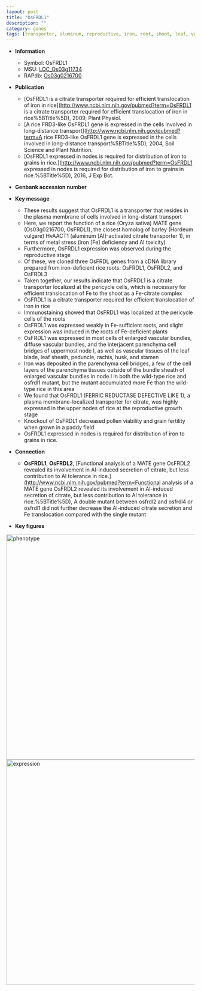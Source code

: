 ```yaml
---
layout: post
title: "OsFRDL1"
description: ""
category: genes
tags: [transporter, aluminum, reproductive, iron, root, shoot, leaf, vascular bundle, growth, pollen, grain, sheath, stamen, fertility, plasma membrane, node, reproductive growth]
---
```


* **Information**  
    + Symbol: OsFRDL1  
    + MSU: [LOC_Os03g11734](http://rice.plantbiology.msu.edu/cgi-bin/ORF_infopage.cgi?orf=LOC_Os03g11734)  
    + RAPdb: [Os03g0216700](http://rapdb.dna.affrc.go.jp/viewer/gbrowse_details/irgsp1?name=Os03g0216700)  

* **Publication**  
    + [OsFRDL1 is a citrate transporter required for efficient translocation of iron in rice](http://www.ncbi.nlm.nih.gov/pubmed?term=OsFRDL1 is a citrate transporter required for efficient translocation of iron in rice%5BTitle%5D), 2009, Plant Physiol.
    + [A rice FRD3-like OsFRDL1 gene is expressed in the cells involved in long-distance transport](http://www.ncbi.nlm.nih.gov/pubmed?term=A rice FRD3-like OsFRDL1 gene is expressed in the cells involved in long-distance transport%5BTitle%5D), 2004, Soil Science and Plant Nutrition.
    + [OsFRDL1 expressed in nodes is required for distribution of iron to grains in rice.](http://www.ncbi.nlm.nih.gov/pubmed?term=OsFRDL1 expressed in nodes is required for distribution of iron to grains in rice.%5BTitle%5D), 2016, J Exp Bot.

* **Genbank accession number**  

* **Key message**  
    + These results suggest that OsFRDL1 is a transporter that resides in the plasma membrane of cells involved in long-distant transport
    + Here, we report the function of a rice (Oryza sativa) MATE gene (Os03g0216700, OsFRDL1), the closest homolog of barley (Hordeum vulgare) HvAACT1 (aluminum [Al]-activated citrate transporter 1), in terms of metal stress (iron [Fe] deficiency and Al toxicity)
    + Furthermore, OsFRDL1 expression was observed during the reproductive stage
    + Of these, we cloned three OsFRDL genes from a cDNA library prepared from iron-deficient rice roots: OsFRDL1, OsFRDL2, and OsFRDL3
    + Taken together, our results indicate that OsFRDL1 is a citrate transporter localized at the pericycle cells, which is necessary for efficient translocation of Fe to the shoot as a Fe-citrate complex
    + OsFRDL1 is a citrate transporter required for efficient translocation of iron in rice
    + Immunostaining showed that OsFRDL1 was localized at the pericycle cells of the roots
    + OsFRDL1 was expressed weakly in Fe-sufficient roots, and slight expression was induced in the roots of Fe-deficient plants
    + OsFRDL1 was expressed in most cells of enlarged vascular bundles, diffuse vascular bundles, and the interjacent parenchyma cell bridges of uppermost node I, as well as vascular tissues of the leaf blade, leaf sheath, peduncle, rachis, husk, and stamen
    + Iron was deposited in the parenchyma cell bridges, a few of the cell layers of the parenchyma tissues outside of the bundle sheath of enlarged vascular bundles in node I in both the wild-type rice and osfrdl1 mutant, but the mutant accumulated more Fe than the wild-type rice in this area
    + We found that OsFRDL1 (FERRIC REDUCTASE DEFECTIVE LIKE 1), a plasma membrane-localized transporter for citrate, was highly expressed in the upper nodes of rice at the reproductive growth stage
    + Knockout of OsFRDL1 decreased pollen viability and grain fertility when grown in a paddy field
    + OsFRDL1 expressed in nodes is required for distribution of iron to grains in rice.

* **Connection**  
    + __OsFRDL1__, __OsFRDL2__, [Functional analysis of a MATE gene OsFRDL2 revealed its involvement in Al-induced secretion of citrate, but less contribution to Al tolerance in rice.](http://www.ncbi.nlm.nih.gov/pubmed?term=Functional analysis of a MATE gene OsFRDL2 revealed its involvement in Al-induced secretion of citrate, but less contribution to Al tolerance in rice.%5BTitle%5D), A double mutant between osfrdl2 and osfrdl4 or osfrdl1 did not further decrease the Al-induced citrate secretion and Fe translocation compared with the single mutant

* **Key figures**  
<img src="http://ricencode.github.io/images/OsFRDL1.pheno.png" alt="phenotype"  style="width: 600px;"/>

<img src="http://ricencode.github.io/images/OsFRDL1.exp.png" alt="expression"  style="width: 600px;"/>


